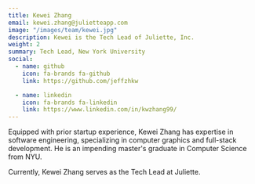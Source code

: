 ```yaml
---
title: Kewei Zhang
email: kewei.zhang@julietteapp.com
image: "/images/team/kewei.jpg"
description: Kewei is the Tech Lead of Juliette, Inc.
weight: 2
summary: Tech Lead, New York University
social:
  - name: github
    icon: fa-brands fa-github
    link: https://github.com/jeffzhkw

  - name: linkedin
    icon: fa-brands fa-linkedin
    link: https://www.linkedin.com/in/kwzhang99/
---
```


Equipped with prior startup experience, Kewei Zhang has expertise in software engineering, specializing in computer graphics and full-stack development. He is an impending master's graduate in Computer Science from NYU.

Currently, Kewei Zhang serves as the Tech Lead at Juliette.